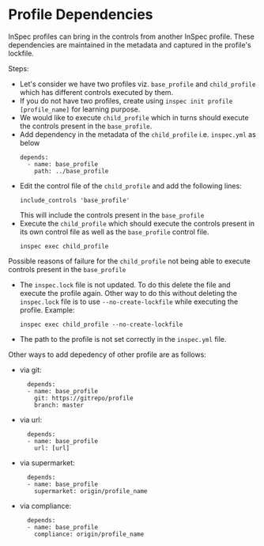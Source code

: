 # Profile Dependencies
InSpec profiles can bring in the controls from another InSpec profile. These dependencies are maintained in the metadata and captured in the profile's lockfile.

Steps:
- Let's consider we have two profiles viz. ```base_profile``` and ```child_profile``` which has different controls executed by them. 
- If you do not have two profiles, create using ```inspec init profile [profile_name]``` for learning purpose.
- We would like to execute ```child_profile``` which in turns should execute the controls present in the ```base_profile```.
- Add dependency in the metadata of the ```child_profile``` i.e. ```inspec.yml``` as below
  ```
  depends:
    - name: base_profile
      path: ../base_profile
  ```
- Edit the control file of the ```child_profile``` and add the following lines:
  ```
  include_controls 'base_profile'
  ```
  This will include the controls present in the ```base_profile```
- Execute the ```child_profile``` which should execute the controls present in its own control file as well as the ```base_profile``` control file.
  ```
  inspec exec child_profile
  ```

Possible reasons of failure for the ```child_profile``` not being able to execute controls present in the ```base_profile```
- The ```inspec.lock``` file is not updated. To do this delete the file and execute the profile again. Other way to do this without deleting the ```inspec.lock``` file is to use ```--no-create-lockfile``` while executing the profile. Example:  
  ```
  inspec exec child_profile --no-create-lockfile
  ```
- The path to the profile is not set correctly in the ```inspec.yml``` file.

Other ways to add depedency of other profile are as follows: 
- via git:
  ```
    depends:
    - name: base_profile
      git: https://gitrepo/profile
      branch: master
  ```
- via url:
  ```
    depends:
    - name: base_profile
      url: [url]
  ```
- via supermarket:
  ```
    depends:
    - name: base_profile
      supermarket: origin/profile_name
  ```
- via compliance:
  ```
    depends:
    - name: base_profile
      compliance: origin/profile_name
  ```